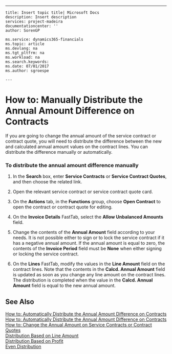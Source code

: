 ---
    title: Insert topic title| Microsoft Docs
    description: Insert description
    services: project-madeira
    documentationcenter: ''
    author: SorenGP

    ms.service: dynamics365-financials
    ms.topic: article
    ms.devlang: na
    ms.tgt_pltfrm: na
    ms.workload: na
    ms.search.keywords:
    ms.date: 07/01/2017
    ms.author: sgroespe

    ---
# How to: Manually Distribute the Annual Amount Difference on Contracts
If you are going to change the annual amount of the service contract or contract quote, you will need to distribute the difference between the new and calculated annual amount values on the contract lines. You can distribute the difference manually or automatically.  
  
### To distribute the annual amount difference manually  
  
1.  In the **Search** box, enter **Service Contracts** or **Service Contract Quotes**, and then choose the related link.  
  
2.  Open the relevant service contract or service contract quote card.  
  
3.  On the **Actions** tab, in the **Functions** group, choose **Open Contract** to open the contract or contract quote for editing.  
  
4.  On the **Invoice Details** FastTab, select the **Allow Unbalanced Amounts** field.  
  
5.  Change the contents of the **Annual Amount** field according to your needs. It is not possible either to sign or to lock the service contract if it has a negative annual amount. If the annual amount is equal to zero, the contents of the **Invoice Period** field must be **None** when either signing or locking the service contract.  
  
6.  On the **Lines** FastTab, modify the values in the **Line Amount** field on the contract lines. Note that the contents in the **Calcd. Annual Amount** field is updated as soon as you change any line amount on the contract lines. The distribution is completed when the value in the **Calcd. Annual Amount** field is equal to the new annual amount.  
  
## See Also  
 [How to: Automatically Distribute the Annual Amount Difference on Contracts](../Service/how-to-automatically-distribute-the-annual-amount-difference-on-contracts.md)   
 [How to: Automatically Distribute the Annual Amount Difference on Contracts](../Service/how-to-automatically-distribute-the-annual-amount-difference-on-contracts.md)   
 [How to: Change the Annual Amount on Service Contracts or Contract Quotes](../Service/how-to-change-the-annual-amount-on-service-contracts-or-contract-quotes.md)   
 [Distribution Based on Line Amount](../Service/distribution-based-on-line-amount.md)   
 [Distribution Based on Profit](../Service/distribution-based-on-profit.md)   
 [Even Distribution](../Service/even-distribution.md)